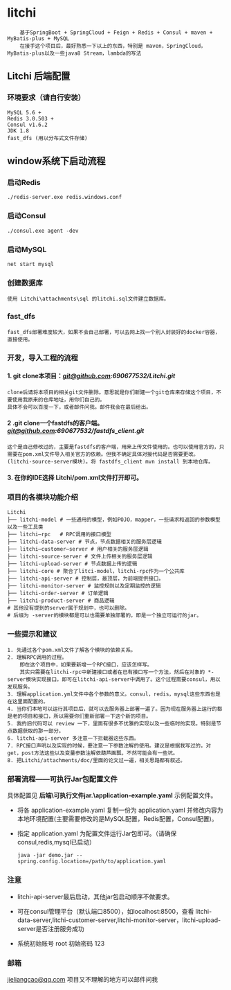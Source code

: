 # **litchi**
```
    基于SpringBoot + SpringCloud + Feign + Redis + Consul + maven + MyBatis-plus + MySQL
    在接手这个项目后，最好熟悉一下以上的东西，特别是 maven，SpringCloud，MyBatis-plus以及一些java8 Stream，lambda的写法
```
## **Litchi 后端配置**
### **环境要求（请自行安装）**
	MySQL 5.6 +
	Redis 3.0.503 +
	Consul v1.6.2
	JDK 1.8 
	fast_dfs (用以分布式文件存储)

## **window系统下启动流程**
### **启动Redis**

    ./redis-server.exe redis.windows.conf

### **启动Consul**

    ./consul.exe agent -dev

### **启动MySQL**

    net start mysql

### **创建数据库**

    使用 Litchi\attachments\sql 的litchi.sql文件建立数据库。
    
### **fast_dfs**
    fast_dfs部署难度较大，如果不会自己部署，可以去网上找一个别人封装好的docker容器，直接使用。

### **开发，导入工程的流程**
#### 1. git clone本项目：***git@github.com:690677532/Litchi.git***
```
clone后请将本项目的相关git文件删除。意思就是你们新建一个git仓库来存储这个项目，不要使用我原来的仓库地址，用你们自己的。
具体不会可以百度一下，或者邮件问我。邮件我会在最后给出。
```
#### 2 .git clone一个fastdfs的客户端。***git@github.com:690677532/fastdfs_client.git***
```
这个是自己修改过的，主要是fastdfs的客户端，用来上传文件使用的。也可以使用官方的，只需要在pom.xml文件导入相关官方的依赖。但我不确定具体对接代码是否需要更改。
(litchi-source-server模块)。将 fastdfs_client mvn install 到本地仓库。
```
#### 3. 在你的IDE选择 Litchi/pom.xml文件打开即可。

### **项目的各模块功能介绍**
```
Litchi
├── litchi-model # 一些通用的模型，例如POJO，mapper，一些请求和返回的参数模型以及一些工具类
├── litchi—rpc   # RPC调用的接口模型
├── litchi-data-server # 节点，节点数据相关的服务层逻辑
├── litchi—customer—server # 用户相关的服务层逻辑
├── litchi-source-server # 文件上传相关的服务层逻辑
├── litchi-upload-server # 节点数据上传的逻辑
├── litchi-core # 聚合了litci-model，litchi-rpc作为一个公共库
├── litchi-api-server # 控制层，最顶层，为前端提供接口。
├── litchi-monitor-server # 监控规则以及定期监控的逻辑
├── litchi-order-server # 订单逻辑
├── litchi-product-server # 商品逻辑
# 其他没有提到的server属于规划中，也可以删除。
# 后缀为 -server的模块都是可以也需要单独部署的，即是一个独立可运行的jar。
```
### **一些提示和建议** ###
```
1. 先通过各个pom.xml文件了解各个模块的依赖关系。
2. 理解RPC调用的过程。
    即在这个项目中，如果要新增一个RPC接口，应该怎样写。
    其实只需要在litchi-rpc中新建接口或者在已有接口写一个方法，然后在对象的 *-server模块实现接口，即可在litchi-api-server中调用了。这个过程需要consul，用以发现服务。
3. 理解application.yml文件中各个参数的意义。consul，redis，mysql这些东西也是在这里面配置的。
4. 当你们本地可以运行其项目后，就可以去服务器上部署一遍了。因为现在服务器上运行的都是老的项目和接口，所以需要你们重新部署一下这个新的项目。
5. 我的旧代码可以 review 一下，里面有很多不优雅的实现以及一些临时的实现。特别是节点数据获取的那一部分。
6. litchi-api-server 多注意一下拦截器这些东西。
7. RPC接口声明以及实现的时候，要注意一下参数注解的使用。建议是根据我写过的，对get，post方法这些以及变量参数注解依葫芦画瓢，不然可能会有一些坑。
8. 把Litchi/attachments/doc/里面的论文过一遍，相关思路都有叙述。
```

### **部署流程——可执行Jar包配置文件**
具体配置见 **后端\可执行文件jar\.\application-example.yaml** 示例配置文件。

 -  将各 application-example.yaml 复制一份为 application.yaml 并修改内容为本地环境配置(主要需要修改的是MySQL配置，Redis配置，Consul配置)。
 -  指定 application.yaml 为配置文件运行Jar包即可。（请确保consul,redis,mysql已启动）

        java -jar demo.jar --spring.config.location=/path/to/application.yaml
### **注意**

 - litchi-api-server最后启动，其他jar包启动顺序不做要求。

 - 可在consul管理平台（默认端口8500），如localhost:8500，查看
   litchi-data-server,litchi-customer-server,litchi-monitor-server，litchi-upload-server是否注册服务成功

 - 系统初始账号 root 初始密码 123
 
 ### **邮箱**
 jieliangcao@qq.com
 项目又不理解的地方可以邮件问我